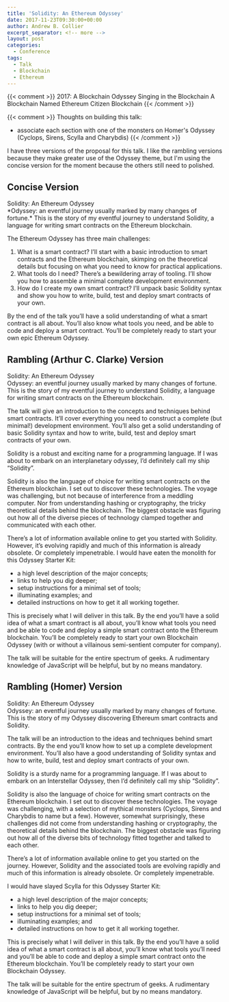 ```yaml
---
title: 'Solidity: An Ethereum Odyssey'
date: 2017-11-23T09:30:00+00:00
author: Andrew B. Collier
excerpt_separator: <!-- more -->
layout: post
categories:
  - Conference
tags:
  - Talk
  - Blockchain
  - Ethereum
---
```


{{< comment >}}
2017: A Blockchain Odyssey
Singing in the Blockchain
A Blockchain Named Ethereum
Citizen Blockchain
{{< /comment >}}

{{< comment >}}
Thoughts on building this talk:

- associate each section with one of the monsters on Homer's Odyssey (Cyclops, Sirens, Scylla and Charybdis)
{{< /comment >}}

I have three versions of the proposal for this talk. I like the rambling versions because they make greater use of the Odyssey theme, but I'm using the concise version for the moment because the others still need to polished.

<!-- more -->

## Concise Version

<div class="talk">
<div class="title">
Solidity: An Ethereum Odyssey
</div>
<div class="abstract" markdown="1">
*Odyssey: an eventful journey usually marked by many changes of fortune.* This is the story of my eventful journey to understand Solidity, a language for writing smart contracts on the Ethereum blockchain.

The Ethereum Odyssey has three main challenges:

1. What is a smart contract? I’ll start with a basic introduction to smart contracts and the Ethereum blockchain, skimping on the theoretical details but focusing on what you need to know for practical applications.
2. What tools do I need? There’s a bewildering array of tooling. I’ll show you how to assemble a minimal complete development environment.
3. How do I create my own smart contract? I’ll unpack basic Solidity syntax and show you how to write, build, test and deploy smart contracts of your own.

By the end of the talk you’ll have a solid understanding of what a smart contract is all about. You’ll also know what tools you need, and be able to code and deploy a smart contract. You’ll be completely ready to start your own epic Ethereum Odyssey.
</div>
</div>

## Rambling (Arthur C. Clarke) Version

<div class="talk">
<div class="title">
Solidity: An Ethereum Odyssey
</div>
<div class="abstract" markdown="1">
Odyssey: an eventful journey usually marked by many changes of fortune. This is the story of my eventful journey to understand Solidity, a language for writing smart contracts on the Ethereum blockchain.

The talk will give an introduction to the concepts and techniques behind smart contracts. It’ll cover everything you need to construct a complete (but minimal!) development environment. You’ll also get a solid understanding of basic Solidity syntax and how to write, build, test and deploy smart contracts of your own.
</div>
<div class="description" markdown="1">
Solidity is a robust and exciting name for a programming language. If I was about to embark on an interplanetary odyssey, I’d definitely call my ship “Solidity”.

Solidity is also the language of choice for writing smart contracts on the Ethereum blockchain. I set out to discover these technologies. The voyage was challenging, but not because of interference from a meddling computer. Nor from understanding hashing or cryptography, the tricky theoretical details behind the blockchain. The biggest obstacle was figuring out how all of the diverse pieces of technology clamped together and communicated with each other.

There’s a lot of information available online to get you started with Solidity. However, it’s evolving rapidly and much of this information is already obsolete. Or completely impenetrable. I would have eaten the monolith for this Odyssey Starter Kit:

- a high level description of the major concepts;
- links to help you dig deeper;
- setup instructions for a minimal set of tools;
- illuminating examples; and
- detailed instructions on how to get it all working together.

This is precisely what I will deliver in this talk. By the end you’ll have a solid idea of what a smart contract is all about, you’ll know what tools you need and be able to code and deploy a simple smart contract onto the Ethereum blockchain. You’ll be completely ready to start your own Blockchain Odyssey (with or without a villainous semi-sentient computer for company).

The talk will be suitable for the entire spectrum of geeks. A rudimentary knowledge of JavaScript will be helpful, but by no means mandatory.
</div>
</div>

## Rambling (Homer) Version

<div class="talk">
<div class="title">
Solidity: An Ethereum Odyssey
</div>
<div class="abstract" markdown="1">
Odyssey: an eventful journey usually marked by many changes of fortune. This is the story of my Odyssey discovering Ethereum smart contracts and Solidity.

The talk will be an introduction to the ideas and techniques behind smart contracts. By the end you’ll know how to set up a complete development environment. You’ll also have a good understanding of Solidity syntax and how to write, build, test and deploy smart contracts of your own.
</div>
<div class="description" markdown="1">
Solidity is a sturdy name for a programming language. If I was about to embark on an Interstellar Odyssey, then I’d definitely call my ship “Solidity”.

Solidity is also the language of choice for writing smart contracts on the Ethereum blockchain. I set out to discover these technologies. The voyage was challenging, with a selection of mythical monsters (Cyclops, Sirens and Charybdis to name but a few). However, somewhat surprisingly, these challenges did not come from understanding hashing or cryptography, the theoretical details behind the blockchain. The biggest obstacle was figuring out how all of the diverse bits of technology fitted together and talked to each other.

There’s a lot of information available online to get you started on the journey. However, Solidity and the associated tools are evolving rapidly and much of this information is already obsolete. Or completely impenetrable.

I would have slayed Scylla for this Odyssey Starter Kit:

- a high level description of the major concepts;
- links to help you dig deeper;
- setup instructions for a minimal set of tools;
- illuminating examples; and
- detailed instructions on how to get it all working together.

This is precisely what I will deliver in this talk. By the end you’ll have a solid idea of what a smart contract is all about, you’ll know what tools you’ll need and you’ll be able to code and deploy a simple smart contract onto the Ethereum blockchain. You’ll be completely ready to start your own Blockchain Odyssey.

The talk will be suitable for the entire spectrum of geeks. A rudimentary knowledge of JavaScript will be helpful, but by no means mandatory.
</div>
</div>